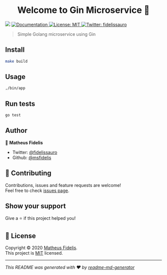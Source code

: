 <h1 align="center">Welcome to Gin Microservice 👋</h1>
<p>
  <img src="https://img.shields.io/badge/version-v0.0-blue.svg?cacheSeconds=2592000" />
  <a href="/docs">
    <img alt="Documentation" src="https://img.shields.io/badge/documentation-yes-brightgreen.svg" target="_blank" />
  </a>
  <a href="LICENSE">
    <img alt="License: MIT" src="https://img.shields.io/badge/License-MIT-yellow.svg" target="_blank" />
  </a>
  <a href="https://twitter.com/fidelissauro">
    <img alt="Twitter: fidelissauro" src="https://img.shields.io/twitter/follow/fidelissauro.svg?style=social" target="_blank" />
  </a>
</p>

> Simple Golang microservice using Gin

## Install

```sh
make build
```

## Usage

```sh
,/bin/app
```

## Run tests

```sh
go test
```

## Author

👤 **Matheus Fidelis**

* Twitter: [@fidelissauro](https://twitter.com/fidelissauro)
* Github: [@msfidelis](https://github.com/msfidelis)

## 🤝 Contributing

Contributions, issues and feature requests are welcome!<br />Feel free to check [issues page](/issues).

## Show your support

Give a ⭐️ if this project helped you!

## 📝 License

Copyright © 2020 [Matheus Fidelis](https://github.com/msfidelis).<br />
This project is [MIT](LICENSE) licensed.

***
_This README was generated with ❤️ by [readme-md-generator](https://github.com/kefranabg/readme-md-generator)_